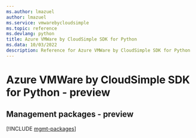 ```yaml
---
ms.author: lmazuel
author: lmazuel
ms.service: vmwarebycloudsimple
ms.topic: reference
ms.devlang: python
title: Azure VMWare by CloudSimple SDK for Python
ms.data: 10/03/2022
description: Reference for Azure VMWare by CloudSimple SDK for Python
---
```

# Azure VMWare by CloudSimple SDK for Python - preview

## Management packages - preview
[!INCLUDE [mgmt-packages](vmware-by-cloudsimple-mgmt-index.md)]